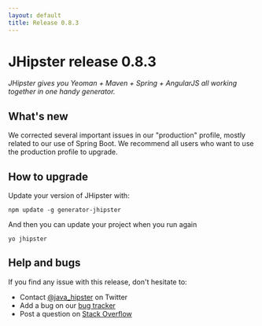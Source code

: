 ```yaml
---
layout: default
title: Release 0.8.3
---
```


JHipster release 0.8.3
==================

*JHipster gives you Yeoman + Maven + Spring + AngularJS all working together in one handy generator.*

What's new
----------

We corrected several important issues in our "production" profile, mostly related to our use of Spring Boot. We recommend all users who want to use the production profile to upgrade.

<!--googleoff: index-->
How to upgrade
------------

Update your version of JHipster with:

```
npm update -g generator-jhipster
```

And then you can update your project when you run again

```
yo jhipster
```

Help and bugs
--------------

If you find any issue with this release, don't hesitate to:

- Contact [@java_hipster](https://twitter.com/java_hipster) on Twitter
- Add a bug on our [bug tracker](https://github.com/jhipster/generator-jhipster/issues?state=open)
- Post a question on [Stack Overflow](http://stackoverflow.com/tags/jhipster/info)
